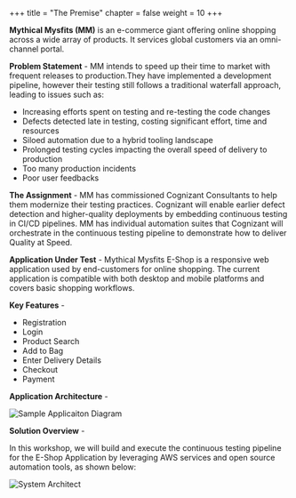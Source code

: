+++
title = "The Premise"
chapter = false
weight = 10
+++

**Mythical Mysfits (MM)** is an e-commerce giant offering online shopping across a wide array of products. It services global customers via an omni-channel portal.

**Problem Statement** - MM intends to speed up their time to market with frequent releases to production.They have implemented a development pipeline, however their testing still follows a traditional waterfall approach, leading to issues such as:

- Increasing efforts spent on testing and re-testing the code changes
- Defects detected late in testing, costing significant effort, time and resources
- Siloed automation due to a hybrid tooling landscape
- Prolonged testing cycles impacting the overall speed of delivery to production 
- Too many production incidents
- Poor user feedbacks



**The Assignment** - MM has commissioned Cognizant Consultants to help them modernize their testing practices. Cognizant will enable earlier defect detection and higher-quality deployments by embedding continuous testing in CI/CD pipelines. MM has individual automation suites that Cognizant will orchestrate in the continuous testing pipeline to demonstrate how to deliver Quality at Speed. 


**Application Under Test** -  Mythical Mysfits E-Shop is a responsive web application used by end-customers for online shopping. The current application is compatible with both desktop and mobile platforms and covers basic shopping workflows.

**Key Features** -
-  Registration  
-	Login  
-	Product Search  
-	Add to Bag   
-	Enter Delivery Details  
-	Checkout  
-	Payment  

**Application Architecture** -

![Sample Applicaiton Diagram](/images/getting-started/Sample_Architecture_Outline.png)

**Solution Overview** -

In this workshop, we will build and execute the continuous testing pipeline for the E-Shop Application by leveraging AWS services and open source automation tools, as shown below:

![System Architect](/images/getting-started/SolutionOverview.png)







